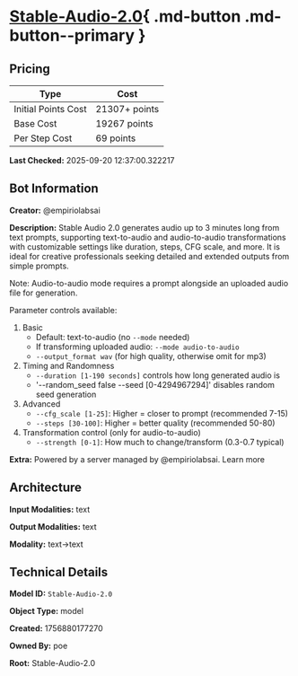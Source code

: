 # [Stable-Audio-2.0](https://poe.com/Stable-Audio-2.0){ .md-button .md-button--primary }

## Pricing

| Type | Cost |
|------|------|
| Initial Points Cost | 21307+ points |
| Base Cost | 19267 points |
| Per Step Cost | 69 points |

**Last Checked:** 2025-09-20 12:37:00.322217


## Bot Information

**Creator:** @empiriolabsai

**Description:** Stable Audio 2.0 generates audio up to 3 minutes long from text prompts, supporting text-to-audio and audio-to-audio transformations with customizable settings like duration, steps, CFG scale, and more. It is ideal for creative professionals seeking detailed and extended outputs from simple prompts.

Note: Audio-to-audio mode requires a prompt alongside an uploaded audio file for generation.

Parameter controls available:
1. Basic
   - Default: text-to-audio (no `--mode` needed)
   - If transforming uploaded audio: `--mode audio-to-audio`
   - `--output_format wav` (for high quality, otherwise omit for mp3)
2. Timing and Randomness 
   - `--duration [1-190 seconds]` controls how long generated audio is
   - '--random_seed false --seed [0-4294967294]' disables random seed generation
3. Advanced
   - `--cfg_scale [1-25]`: Higher = closer to prompt (recommended 7-15)
   - `--steps [30-100]`: Higher = better quality (recommended 50-80)
4. Transformation control (only for audio-to-audio)
   - `--strength [0-1]`: How much to change/transform (0.3-0.7 typical)

**Extra:** Powered by a server managed by @empiriolabsai. Learn more


## Architecture

**Input Modalities:** text

**Output Modalities:** text

**Modality:** text->text


## Technical Details

**Model ID:** `Stable-Audio-2.0`

**Object Type:** model

**Created:** 1756880177270

**Owned By:** poe

**Root:** Stable-Audio-2.0
